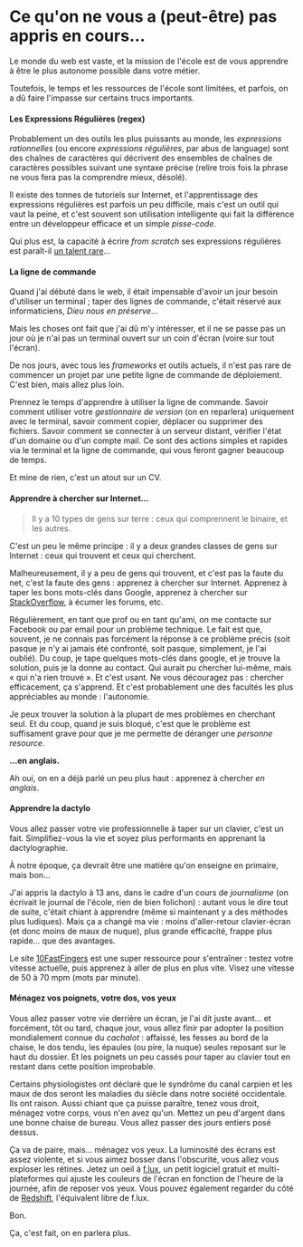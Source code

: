 # Ce qu'on ne vous a (peut-être) pas appris en cours…

Le monde du web est vaste, et la mission de l'école est de vous apprendre à être le plus autonome possible dans votre métier.

Toutefois, le temps et les ressources de l'école sont limitées, et parfois, on a dû faire l'impasse sur certains trucs importants.

#### Les Expressions Régulières (regex)

Probablement un des outils les plus puissants au monde, les *expressions rationnelles* (ou encore *expressions régulières*, par abus de language) sont des chaînes de caractères qui décrivent des ensembles de chaînes de caractères possibles suivant une syntaxe précise (relire trois fois la phrase ne vous fera pas la comprendre mieux, désolé).

Il existe des tonnes de tutoriels sur Internet, et l'apprentissage des expressions régulières est parfois un peu difficile, mais c'est un outil qui vaut la peine, et c'est souvent son utilisation intelligente qui fait la différence entre un développeur efficace et un simple *pisse-code*.

Qui plus est, la capacité à écrire *from scratch* ses expressions régulières est paraît-il [un talent rare](http://www.commitstrip.com/fr/2014/02/24/coder-on-the-verge-of-extinction/)…

#### La ligne de commande

Quand j'ai débuté dans le web, il était impensable d'avoir un jour besoin d'utiliser un terminal ; taper des lignes de commande, c'était réservé aux informaticiens, *Dieu nous en préserve*…

Mais les choses ont fait que j'ai dû m'y intéresser, et il ne se passe pas un jour où je n'ai pas un terminal ouvert sur un coin d'écran (voire sur tout l'écran).

De nos jours, avec tous les *frameworks* et outils actuels, il n'est pas rare de commencer un projet par une petite ligne de commande de déploiement.
C'est bien, mais allez plus loin.

Prennez le temps d'apprendre à utiliser la ligne de commande. Savoir comment utiliser votre *gestionnaire de version* (on en reparlera) uniquement avec le terminal, savoir comment copier, déplacer ou supprimer des fichiers. Savoir comment se connecter à un serveur distant, vérifier l'état d'un domaine ou d'un compte mail.
Ce sont des actions simples et rapides via le terminal et la ligne de commande, qui vous feront gagner beaucoup de temps.

Et mine de rien, c'est un atout sur un CV.

#### Apprendre à chercher sur Internet…

> Il y a 10 types de gens sur terre : ceux qui comprennent le binaire, et les autres.

C'est un peu le même principe : il y a deux grandes classes de gens sur Internet : ceux qui trouvent et ceux qui cherchent.

Malheureusement, il y a peu de gens qui trouvent, et c'est pas la faute du net, c'est la faute des gens : apprenez à chercher sur Internet. Apprenez à taper les bons mots-clés dans Google, apprenez à chercher sur [StackOverflow](http://stackoverflow.com), à écumer les forums, etc.

Régulièrement, en tant que prof ou en tant qu'ami, on me contacte sur Facebook ou par email pour un problème technique. Le fait est que, souvent, je ne connais pas forcément la réponse à ce problème précis (soit pasque je n'y ai jamais été confronté, soit pasque, simplement, je l'ai oublié).
Du coup, je tape quelques mots-clés dans google, et je trouve la solution, puis je la donne au contact. Qui aurait pu chercher lui-même, mais « qui n'a rien trouvé ». Et c'est usant. Ne vous découragez pas : chercher efficacement, ça s'apprend. Et c'est probablement une des facultés les plus appréciables au monde : l'autonomie.

Je peux trouver la solution à la plupart de mes problèmes en cherchant seul. Et du coup, quand je suis bloqué, c'est que le problème est suffisament grave pour que je me permette de déranger une *personne resource*.

**…en anglais.**

Ah oui, on en a déjà parlé un peu plus haut : apprenez à chercher *en anglais*.

#### Apprendre la dactylo

Vous allez passer votre vie professionnelle à taper sur un clavier, c'est un fait.
Simplifiez-vous la vie et soyez plus performants en apprenant la dactylographie.

À notre époque, ça devrait être une matière qu'on enseigne en primaire, mais bon…

J'ai appris la dactylo à 13 ans, dans le cadre d'un cours de *journalisme* (on écrivait le journal de l'école, rien de bien folichon) : autant vous le dire tout de suite, c'était chiant à apprendre (même si maintenant y a des méthodes plus ludiques).
Mais ça a changé ma vie : moins d'aller-retour clavier-écran (et donc moins de maux de nuque), plus grande efficacité, frappe plus rapide… que des avantages.

Le site [10FastFingers](http://10fastfingers.com/typing-test/french) est une super ressource pour s'entraîner : testez votre vitesse actuelle, puis apprenez à aller de plus en plus vite. Visez une vitesse de 50 à 70 mpm (mots par minute).

#### Ménagez vos poignets, votre dos, vos yeux

Vous allez passer votre vie derrière un écran, je l'ai dit juste avant… et forcément, tôt ou tard, chaque jour, vous allez finir par adopter la position mondialement connue du *cachalot* : affaissé, les fesses au bord de la chaise, le dos tendu, les épaules (ou pire, la nuque) seules reposant sur le haut du dossier.
Et les poignets un peu cassés pour taper au clavier tout en restant dans cette position improbable.

Certains physiologistes ont déclaré que le syndrôme du canal carpien et les maux de dos seront les maladies du siècle dans notre société occidentale.
Ils ont raison. Aussi chiant que ça puisse paraître, tenez vous droit, ménagez votre corps, vous n'en avez qu'un.
Mettez un peu d'argent dans une bonne chaise de bureau. Vous allez passer des jours entiers posé dessus.

Ça va de paire, mais… ménagez vos yeux. La luminosité des écrans est assez violente, et si vous aimez bosser dans l'obscurité, vous allez vous exploser les rétines. Jetez un oeil à [f.lux](https://justgetflux.com/), un petit logiciel gratuit et multi-plateformes qui ajuste les couleurs de l'écran en fonction de l'heure de la journée, afin de reposer vos yeux. Vous pouvez également regarder du côté de [Redshift](http://jonls.dk/redshift/), l'équivalent libre de f.lux.

Bon.

Ça, c'est fait, on en parlera plus.
